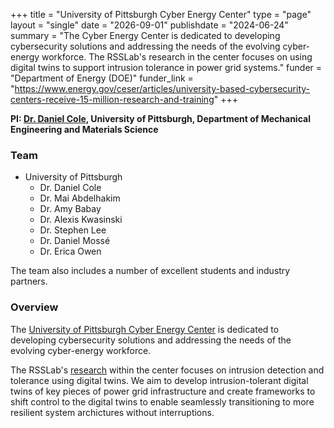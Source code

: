 +++
title = "University of Pittsburgh Cyber Energy Center"
type = "page"
layout = "single"
date = "2026-09-01"
publishdate = "2024-06-24"
summary = "The Cyber Energy Center is dedicated to developing cybersecurity solutions and addressing the needs of the evolving cyber-energy workforce. The RSSLab's research in the center focuses on using digital twins to support intrusion tolerance in power grid systems."
funder = "Department of Energy (DOE)"
funder_link = "https://www.energy.gov/ceser/articles/university-based-cybersecurity-centers-receive-15-million-research-and-training"
+++

**PI: [Dr. Daniel Cole](https://www.engineering.pitt.edu/people/faculty/daniel-cole/), University of Pittsburgh, Department of Mechanical Engineering and Materials Science**

### Team
- University of Pittsburgh
    - Dr. Daniel Cole
    - Dr. Mai Abdelhakim
    - Dr. Amy Babay
    - Dr. Alexis Kwasinski
    - Dr. Stephen Lee
    - Dr. Daniel Mossé
    - Dr. Erica Owen

The team also includes a number of excellent students and industry partners.

### Overview

The [University of Pittsburgh Cyber Energy
Center](https://www.engineering.pitt.edu/subsites/centers/cec/) is dedicated to
developing cybersecurity solutions and addressing the needs of the evolving
cyber-energy workforce.

The RSSLab's
[research](https://www.engineering.pitt.edu/subsites/centers/cec/research/)
within the center focuses on intrusion detection and tolerance using digital
twins. We aim to develop intrusion-tolerant digital twins of key pieces of
power grid infrastructure and create frameworks to shift control to the digital
twins to enable seamlessly transitioning to more resilient system archictures
without interruptions.
